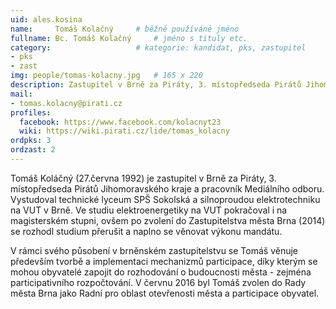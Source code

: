 ```yaml
---
uid: ales.kosina
name:     Tomáš Kolačný  	# běžně používáné jméno
fullname: Bc. Tomáš Kolačný  	# jméno s tituly etc.
category:                 	# kategorie: kandidat, pks, zastupitel
- pks
- zast
img: people/tomas-kolacny.jpg   # 165 x 220
description: Zastupitel v Brně za Piráty, 3. místopředseda Pirátů Jihomoravského kraje a pracovník Mediálního odboru       	# kratký popis, max 160 znaků
mail:
- tomas.kolacny@pirati.cz
profiles:
  facebook: https://www.facebook.com/kolacnyt23
  wiki: https://wiki.pirati.cz/lide/tomas_kolacny
ordpks: 3
ordzast: 2
---
```


Tomáš Koláčný (27.června 1992) je zastupitel v Brně za Piráty, 3. místopředseda Pirátů Jihomoravského kraje a pracovník Mediálního odboru. Vystudoval technické lyceum SPŠ Sokolská a silnoproudou elektrotechniku na VUT v Brně. Ve studiu elektroenergetiky na VUT pokračoval i na magisterském stupni, ovšem po zvolení do Zastupitelstva města Brna (2014) se rozhodl studium přerušit a naplno se věnovat výkonu mandátu.

V rámci svého působení v brněnském zastupitelstvu se Tomáš věnuje především tvorbě a implementaci mechanizmů participace, díky kterým se mohou obyvatelé zapojit do rozhodování o budoucnosti města - zejména participativního rozpočtování. V červnu 2016 byl Tomáš zvolen do Rady města Brna jako Radní pro oblast otevřenosti města a participace obyvatel.
